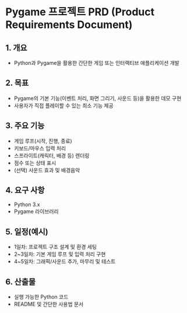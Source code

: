 # Pygame 프로젝트 PRD (Product Requirements Document)

## 1. 개요
- Python과 Pygame을 활용한 간단한 게임 또는 인터랙티브 애플리케이션 개발

## 2. 목표
- Pygame의 기본 기능(이벤트 처리, 화면 그리기, 사운드 등)을 활용한 데모 구현
- 사용자가 직접 플레이할 수 있는 최소 기능 제공

## 3. 주요 기능
- 게임 루프(시작, 진행, 종료)
- 키보드/마우스 입력 처리
- 스프라이트(캐릭터, 배경 등) 렌더링
- 점수 또는 상태 표시
- (선택) 사운드 효과 및 배경음악

## 4. 요구 사항
- Python 3.x
- Pygame 라이브러리

## 5. 일정(예시)
- 1일차: 프로젝트 구조 설계 및 환경 세팅
- 2~3일차: 기본 게임 루프 및 입력 처리 구현
- 4~5일차: 그래픽/사운드 추가, 마무리 및 테스트

## 6. 산출물
- 실행 가능한 Python 코드
- README 및 간단한 사용법 문서
